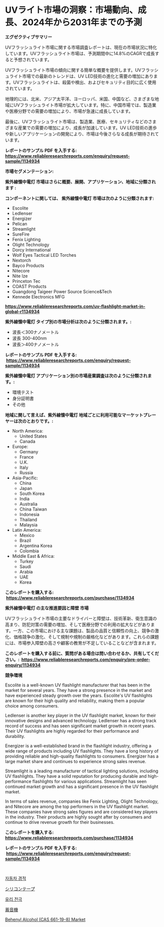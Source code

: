 <p><h1>UVライト市場の洞察：市場動向、成長、2024年から2031年までの予測</h1></p><p><strong>エグゼクティブサマリー</strong></p>
<p><p>UVフラッシュライト市場に関する市場調査レポートは、現在の市場状況に特化しています。UVフラッシュライト市場は、予測期間中に14.8%のCAGRで成長すると予想されています。</p><p>UVフラッシュライト市場の傾向に関する簡単な概要を提供します。UVフラッシュライト市場での最新のトレンドは、UV LED技術の進化と需要の増加にあります。UVフラッシュライトは、殺菌や検出、およびセキュリティ目的に広く使用されています。</p><p>地理的には、北米、アジア太平洋、ヨーロッパ、米国、中国など、さまざまな地域にUVフラッシュライト市場が拡大しています。特に、中国市場では、製造業や医療分野での需要の増加により、市場が急速に成長しています。</p><p>最後に、UVフラッシュライト市場は、製造業、医療、セキュリティなどのさまざまな産業での需要の増加により、成長が加速しています。UV LED技術の進歩や新しいアプリケーションの開発により、市場は今後さらなる成長が期待されています。</p></p>
<p><strong>レポートのサンプル PDF を入手する: <a href="https://www.reliableresearchreports.com/enquiry/request-sample/1134934">https://www.reliableresearchreports.com/enquiry/request-sample/1134934</a></strong></p>
<p><strong>市場セグメンテーション:</strong></p>
<p><strong> 紫外線懐中電灯 市場はさらに概要、展開、アプリケーション、地域に分類されます :</strong></p>
<p><strong>コンポーネントに関しては、 紫外線懐中電灯 市場は次のように分類されます: &nbsp;</strong></p>
<p><ul><li>Escolite</li><li>Ledlenser</li><li>Energizer</li><li>Pelican</li><li>Streamlight</li><li>SureFire</li><li>Fenix Lighting</li><li>Olight Technology</li><li>Dorcy International</li><li>Wolf Eyes Tactical LED Torches</li><li>Nextorch</li><li>Bayco Products</li><li>Nitecore</li><li>Nite Ize</li><li>Princeton Tec</li><li>COAST Products</li><li>Guangdong Taigeer Power Source Science&Tech</li><li>Kennede Electronics MFG</li></ul></p>
<p><strong><a href="https://www.reliableresearchreports.com/uv-flashlight-market-in-global-r1134934">https://www.reliableresearchreports.com/uv-flashlight-market-in-global-r1134934</a></strong></p>
<p><strong> 紫外線懐中電灯 タイプ別の市場分析は次のように分類されます。:</strong></p>
<p><ul><li>波長＜300ナノメートル</li><li>波長 300-400nm</li><li>波長＞400ナノメートル</li></ul></p>
<p><strong>レポートのサンプル PDF を入手する: &nbsp;<a href="https://www.reliableresearchreports.com/enquiry/request-sample/1134934">https://www.reliableresearchreports.com/enquiry/request-sample/1134934</a></strong></p>
<p><strong> 紫外線懐中電灯 アプリケーション別の市場産業調査は次のように分類されます。:</strong></p>
<p><ul><li>環境テスト</li><li>身分証明書</li><li>その他</li></ul></p>
<p><strong>地域に関して言えば、紫外線懐中電灯 地域ごとに利用可能なマーケットプレーヤーは次のとおりです。:</strong></p>
<p><ul>
    <li>
        North America:
        <ul>
            <li>United States</li>
            <li>Canada</li>
        </ul>
    </li>
    <li>
        Europe:
        <ul>
            <li>Germany</li>
            <li>France</li>
            <li>U.K.</li>
            <li>Italy</li>
            <li>Russia</li>
        </ul>
    </li>
    <li>
        Asia-Pacific:
        <ul>
            <li>China</li>
            <li>Japan</li>
            <li>South Korea</li>
            <li>India</li>
            <li>Australia</li>
            <li>China Taiwan</li>
            <li>Indonesia</li>
            <li>Thailand</li>
            <li>Malaysia</li>
        </ul>
    </li>
    <li>
        Latin America:
        <ul>
            <li>Mexico</li>
            <li>Brazil</li>
            <li>Argentina Korea</li>
            <li>Colombia</li>
        </ul>
    </li>
    <li>
        Middle East & Africa:
        <ul>
            <li>Turkey</li>
            <li>Saudi</li>
            <li>Arabia</li>
            <li>UAE</li>
            <li>Korea</li>
        </ul>
    </li>
    </ul></p>
<p><strong>このレポートを購入する: &nbsp;<a href="https://www.reliableresearchreports.com/purchase/1134934">https://www.reliableresearchreports.com/purchase/1134934</a></strong></p>
<p><strong>紫外線懐中電灯 の主な推進要因と障壁 市場</strong></p>
<p><p>UVフラッシュライト市場の主要なドライバーと障壁は、技術革新、衛生意識の高まり、防犯対策の需要の増加、そして医療分野での利用の拡大などがあります。一方、この市場における主な課題は、製品の品質と信頼性の向上、競争の激化、価格競争の激化、そして規制や規制の厳格化などがあります。これらの課題には、市場参入障壁の高さや顧客の教育が不足していることなどが含まれます。</p></p>
<p><strong>このレポートを購入する前に、質問がある場合は問い合わせるか、共有してください。:&nbsp; <a href="https://www.reliableresearchreports.com/enquiry/pre-order-enquiry/1134934">https://www.reliableresearchreports.com/enquiry/pre-order-enquiry/1134934</a></strong></p>
<p><strong>競争環境</strong></p>
<p><p>Escolite is a well-known UV flashlight manufacturer that has been in the market for several years. They have a strong presence in the market and have experienced steady growth over the years. Escolite's UV flashlights are known for their high quality and reliability, making them a popular choice among consumers.</p><p>Ledlenser is another key player in the UV flashlight market, known for their innovative designs and advanced technology. Ledlenser has a strong track record of success and has seen significant market growth in recent years. Their UV flashlights are highly regarded for their performance and durability.</p><p>Energizer is a well-established brand in the flashlight industry, offering a wide range of products including UV flashlights. They have a long history of providing reliable and high-quality flashlights to consumers. Energizer has a large market share and continues to experience strong sales revenue.</p><p>Streamlight is a leading manufacturer of tactical lighting solutions, including UV flashlights. They have a solid reputation for producing durable and high-performance flashlights for various applications. Streamlight has seen continued market growth and has a significant presence in the UV flashlight market.</p><p>In terms of sales revenue, companies like Fenix Lighting, Olight Technology, and Nitecore are among the top performers in the UV flashlight market. These companies have strong sales figures and are considered key players in the industry. Their products are highly sought after by consumers and continue to drive revenue growth for their businesses.</p></p>
<p><strong>このレポートを購入する: &nbsp; <a href="https://www.reliableresearchreports.com/purchase/1134934">https://www.reliableresearchreports.com/purchase/1134934</a></strong></p>
<p><strong>レポートのサンプル PDF を入手する: &nbsp;<a href="https://www.reliableresearchreports.com/enquiry/request-sample/1134934">https://www.reliableresearchreports.com/enquiry/request-sample/1134934</a></strong><strong></strong></p>
<p>&nbsp;</p>
<p><p><a href="https://medium.com/@cordiehyatt1/%EC%9E%90%EB%8F%99%EC%B0%A8-%EA%B2%BD%EC%A0%81-%EC%8B%9C%EC%9E%A5-%EA%B7%9C%EB%AA%A8%EB%8A%94-%EC%84%B8%EA%B3%84-%EC%82%B0%EC%97%85%EC%97%90%EC%84%9C-%EC%B5%9C%EA%B3%A0%EC%9D%98-%EB%A7%88%EC%BC%80%ED%8C%85-%EC%B1%84%EB%84%90%EC%9D%84-%EB%B3%B4%EC%97%AC%EC%A4%8D%EB%8B%88%EB%8B%A4-6614e89b76e1">자동차 경적</a></p><p><a href="https://medium.com/@logaolloway76845/%E3%82%B7%E3%83%AA%E3%82%B3%E3%83%B3%E3%83%86%E3%83%BC%E3%83%97%E5%B8%82%E5%A0%B4%E5%88%86%E6%9E%90-%E3%81%9D%E3%81%AEcagr-%E5%B8%82%E5%A0%B4%E3%82%BB%E3%82%B0%E3%83%A1%E3%83%B3%E3%83%86%E3%83%BC%E3%82%B7%E3%83%A7%E3%83%B3-%E3%81%8A%E3%82%88%E3%81%B3%E3%82%B0%E3%83%AD%E3%83%BC%E3%83%90%E3%83%AB%E7%94%A3%E6%A5%AD%E6%A6%82%E8%A6%81-5bcb6f4dc392">シリコンテープ</a></p><p><a href="https://medium.com/@bobbyreitenberg879562023/%EC%9C%A0%EB%A6%AC-%EC%A0%84%EA%B7%B9-%EC%8B%9C%EC%9E%A5-%EB%8F%99%ED%96%A5-%EC%8B%9C%EC%9E%A5-%ED%8A%B8%EB%A0%8C%EB%93%9C-%EC%84%B1%EC%9E%A5-2024%EB%85%84%EB%B6%80%ED%84%B0-2031%EB%85%84%EA%B9%8C%EC%A7%80%EC%9D%98-%EC%98%88%EC%B8%A1-0e1877f32410">유리 전극</a></p><p><a href="https://github.com/AaronVargas43/Market-Research-Report-List-1/blob/main/314468926091.md">蓄音機</a></p><p><a href="https://github.com/PeterParrish5/Market-Research-Report-List-4/blob/main/behenyl-alcohol-cas-661-19-8-market.md">Behenyl Alcohol (CAS 661-19-8) Market</a></p></p>